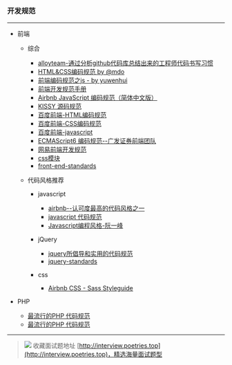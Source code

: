 ### 开发规范

---

- 前端

  - 综合
  
      - [alloyteam-通过分析github代码库总结出来的工程师代码书写习惯](http://alloyteam.github.io/CodeGuide/)
      - [ HTML&CSS编码规范 by @mdo](http://codeguide.bootcss.com/)
      - [前端编码规范之js - by yuwenhui](http://yuwenhui.github.io/)
      - [前端开发规范手册](http://zhibimo.com/read/Ashu/front-end-style-guide/)
      - [Airbnb JavaScript 编码规范（简体中文版）](https://github.com/yuche/javascript#table-of-contents)
      - [ KISSY 源码规范](http://docs.kissyui.com/1.4/docs/html/tutorials/style-guide/kissy-source-style.html)
      - [百度前端-HTML编码规范](https://github.com/ecomfe/spec/blob/master/html-style-guide.md)
      - [百度前端-CSS编码规范](https://github.com/ecomfe/spec/blob/master/css-style-guide.md)
      - [百度前端-javascript](https://github.com/ecomfe/spec)
      - [ECMAScript6 编码规范--广发证券前端团队](https://github.com/gf-rd/es6-coding-style)
      - [网易前端开发规范](http://nec.netease.com/standard)
      - [css模块](http://www.75team.com/archives/1049)
      - [front-end-standards](http://front-end-standards.com/)

  - 代码风格推荐
    
      - javascript
        
        - [airbnb--认可度最高的代码风格之一](https://github.com/airbnb/javascript)
        - [javascript 代码规范](https://segmentfault.com/a/1190000006835021)
        - [Javascript编程风格-阮一峰](http://www.ruanyifeng.com/blog/2012/04/javascript_programming_style.html)
      
      - jQuery
      
        - [jquery所倡导和实用的代码规范](http://contribute.jquery.org/style-guide/js/)
        - [jquery-standards](http://lab.abhinayrathore.com/jquery-standards/)
      
      - css
      
        - [Airbnb CSS - Sass Styleguide](https://github.com/airbnb/css)

- PHP

  - [最流行的PHP 代码规范](https://segmentfault.com/a/1190000000443795)
  - [最流行的PHP 代码规范](https://github.com/hfcorriez/fig-standards/blob/zh_CN/%E6%8E%A5%E5%8F%97/PSR-2-coding-style-guide.md)

---

> ![](http://img-repo.poetries.top/images/20211003165152.png)
> 收藏面试题地址 [http://interview.poetries.top](http://interview.poetries.top)，精选海量面试题型
